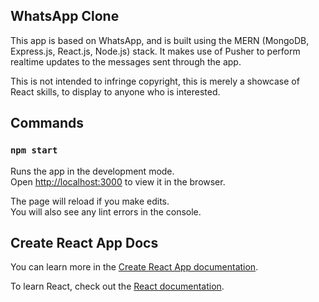 ## WhatsApp Clone

This app is based on WhatsApp, and is built using the MERN (MongoDB, Express.js, React.js, Node.js) stack. It makes use of Pusher to perform realtime updates to the messages sent through the app.

This is not intended to infringe copyright, this is merely a showcase of React skills, to display to anyone who is interested.

## Commands

### `npm start`

Runs the app in the development mode.\
Open [http://localhost:3000](http://localhost:3000) to view it in the browser.

The page will reload if you make edits.\
You will also see any lint errors in the console.

## Create React App Docs

You can learn more in the [Create React App documentation](https://facebook.github.io/create-react-app/docs/getting-started).

To learn React, check out the [React documentation](https://reactjs.org/).